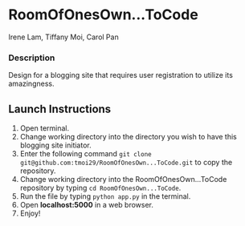 # RoomOfOnesOwn...ToCode

Irene Lam, Tiffany Moi, Carol Pan

### Description
Design for a blogging site that requires user registration to utilize its amazingness.

## Launch Instructions
1. Open terminal.
2. Change working directory into the directory you wish to have this blogging site initiator.
3. Enter the following command ```git clone git@github.com:tmoi29/RoomOfOnesOwn...ToCode.git``` to copy the repository.
4. Change working directory into the RoomOfOnesOwn...ToCode repository by typing ```cd RoomOfOnesOwn...ToCode```.
5. Run the file by typing ```python app.py``` in the terminal.
6. Open **localhost:5000** in a web browser. 
7. Enjoy!
